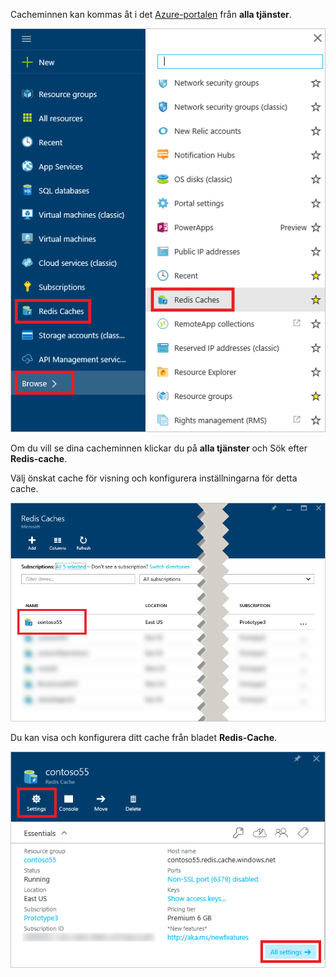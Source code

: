 Cacheminnen kan kommas åt i det [Azure-portalen](https://portal.azure.com) från **alla tjänster**.

![Azure Redis Cache – bladet Bläddra](media/redis-cache-browse/redis-cache-browse.png)

Om du vill se dina cacheminnen klickar du på **alla tjänster** och Sök efter **Redis-cache**. 

Välj önskat cache för visning och konfigurera inställningarna för detta cache.

![Azure Redis Cache – cachelistan Bläddra](media/redis-cache-browse/redis-caches.png)

Du kan visa och konfigurera ditt cache från bladet **Redis-Cache**.

![Alla inställningar för Redis-cache](media/redis-cache-browse/redis-cache-blade.png)

